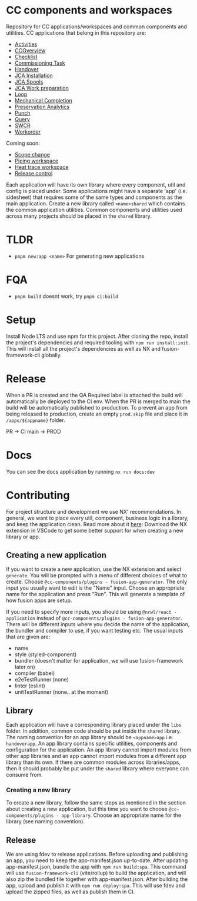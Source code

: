 # CC components and workspaces

Repository for CC applications/workspaces and common components and utilities.
CC applications that belong in this repository are:

- [Activities](https://github.com/equinor/cc-components/tree/main/apps/activities)
- [CCOverview](https://github.com/equinor/cc-components/tree/main/apps/ccoverview)
- [Checklist](https://github.com/equinor/cc-components/tree/main/apps/checklist)
- [Commissioning Task](https://github.com/equinor/cc-components/tree/main/apps/commissioningtask)
- [Handover](https://github.com/equinor/cc-components/tree/main/apps/handover)
- [JCA Installation](https://github.com/equinor/cc-components/tree/main/apps/jcainstallation)
- [JCA Spools](https://github.com/equinor/cc-components/tree/main/apps/jcaspools)
- [JCA Work preparation](https://github.com/equinor/cc-components/tree/main/apps/jcaworkpreparation)
- [Loop](https://github.com/equinor/cc-components/tree/main/apps/loop)
- [Mechanical Completion](https://github.com/equinor/cc-components/tree/main/apps/mechanicalcompletion)
- [Preservation Analytics](https://github.com/equinor/cc-components/tree/main/apps/preservationanalytics)
- [Punch](https://github.com/equinor/cc-components/tree/main/apps/punch)
- [Query](https://github.com/equinor/cc-components/tree/main/apps/query)
- [SWCR](https://github.com/equinor/cc-components/tree/main/apps/swcr)
- [Workorder](https://github.com/equinor/cc-components/tree/main/apps/workorder)

Coming soon:

- [Scope change]()
- [Piping workspace]()
- [Heat trace workspace]()
- [Release control]()

Each application will have its own library where every component, util and config is placed under. Some applications might have a separate 'app' (i.e. sidesheet) that requires some of the same types and components as the main application. Create a new library called `<name>shared` which contains the common application utilities. Common components and utilities used across many projects should be placed in the `shared` library.

# TLDR

- `pnpm new:app <name>` For generating new applications

# FQA

- `pnpm build` doesnt work, try `pnpm ci:build`

# Setup

Install Node LTS and use npm for this project. After cloning the repo, install the project's dependencies and required tooling with `npm run install:init`. This will install all the project's dependencies as well as NX and fusion-framework-cli globally.

# Release

When a PR is created and the QA Required label is attached the build will automatically be deployed to the CI env.
When the PR is merged to main the build will be automatically published to production. To prevent an app from being released to production, create an empty `prod.skip` file and place it in `/apps/${appname}` folder.

PR -> CI
main -> PROD

# Docs

You can see the docs application by running `nx run docs:dev`

# Contributing

For project structure and development we use NX' recommendations. In general, we want to place every util, component, business logic in a library, and keep the application clean. Read more about it [here](https://nx.dev/more-concepts/monorepo-nx-enterprise#using-nx-at-enterpriseshere): Download the NX extension in VSCode to get some better support for when creating a new library or app.

## Creating a new application

If you want to create a new application, use the NX extension and select `generate`. You will be prompted with a menu of different choices of what to create. Choose `@cc-components/plugins - fusion-app-generator`. The only input you usually want to edit is the "Name" input. Choose an appropriate name for the application and press "Run". This will generate a template of how fusion apps are setup.

If you need to specify more inputs, you should be using `@nrwl/react - application` instead of `@cc-components/plugins - fusion-app-generator`.
There will be different inputs where you decide the name of the application, the bundler and compiler to use, if you want testing etc.
The usual inputs that are given are:

- name
- style (styled-component)
- bundler (doesn't matter for application, we will use fusion-framework later on)
- compiler (babel)
- e2eTestRunner (none)
- linter (eslint)
- unitTestRunner (none.. at the moment)

## Library

Each application will have a corresponding library placed under the `libs` folder. In addition, common code should be put inside the `shared` library.
The naming convention for an app library should be `<appname>app` i.e. `handoverapp`. An app library contains specific utilities, components and configuration for the application. An app library cannot import modules from other app libraries and an app cannot import modules from a different app library than its own.
If there are common modules across libraries/apps, then it should probably be put under the `shared` library where everyone can consume from.

### Creating a new library

To create a new library, follow the same steps as mentioned in the section about creating a new application, but this time you want to choose `@cc-components/plugins - app-library`. Choose an appropriate name for the library (see naming convention).

## Release

We are using fdev to release applications. Before uploading and publishing an app, you need to keep the app-manifest.json up-to-date. After updating app-manifest.json, bundle the app with `npm run build:spa`. This command will use `fusion-framework-cli` (vite/rollup) to build the application, and will also zip the bundled file together with app-manifest.json. After building the app, upload and publish it with `npm run deploy:spa`. This will use fdev and upload the zipped files, as well as publish them in CI.

